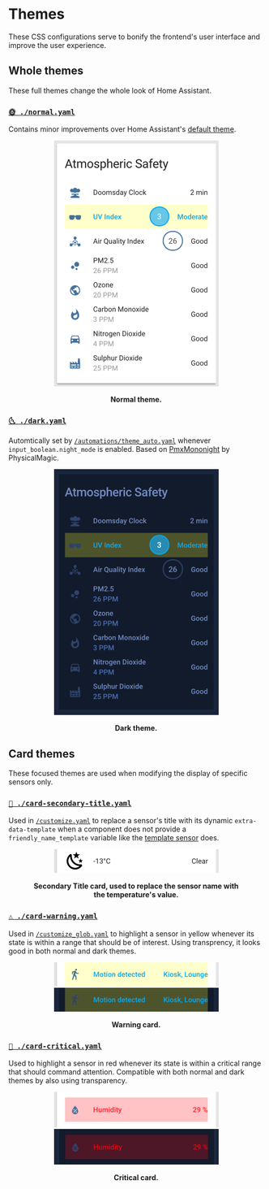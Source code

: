 # Themes

These CSS configurations serve to bonify the frontend's user interface and improve the user experience.

## Whole themes

These full themes change the whole look of Home Assistant.


### [`🌞 ./normal.yaml`](normal.yaml)

Contains minor improvements over Home Assistant's [default theme](https://github.com/home-assistant/home-assistant-polymer/blob/master/src/resources/ha-style.html).

<div align="center">
    <figure>
        <div>
            <img src="../www/screenshots/group-atmosphere.png" alt="Atmospheric Safety group" title="Normal theme" width="325">
        </div>
        <figcaption>
            <p><strong>Normal theme.</strong></p>
        </figcaption>
    </figure>
</div>


### [`🌜 ./dark.yaml`](dark.yaml)

Automtically set by [`/automations/theme_auto.yaml`](../automations/theme_auto.yaml) whenever `input_boolean.night_mode` is enabled. Based on [PmxMononight](https://community.home-assistant.io/t/share-your-themes/22018/38) by PhysicalMagic.

<div align="center">
    <figure>
        <div>
            <img src="../www/screenshots/group-atmosphere-dark.png" alt="Atmospheric Safety group (dark theme)" title="Dark theme" width="325">
        </div>
        <figcaption>
            <p><strong>Dark theme.</strong></p>
        </figcaption>
    </figure>
</div>


## Card themes

These focused themes are used when modifying the display of specific sensors only.


### [`🥈 ./card-secondary-title.yaml`](card-secondary-title.yaml)

Used in [`/customize.yaml`](../customize.yaml) to replace a sensor's title with its dynamic `extra-data-template` when a component does not provide a `friendly_name_template` variable like the [template sensor](https://home-assistant.io/components/sensor.template/) does.

<div align="center">
    <figure>
        <div>
            <img src="../www/screenshots/card-secondary.png" alt="Secondary Title card" title="Secondary Title" width="325">
        </div>
        <figcaption>
            <p><strong>Secondary Title card, used to replace the sensor name with the temperature's value.</strong></p>
        </figcaption>
    </figure>
</div>


### [`⚠ ./card-warning.yaml`](card-warning.yaml)

Used in [`/customize_glob.yaml`](../customize_glob.yaml) to highlight a sensor in yellow whenever its state is within a range that should be of interest. Using transprency, it looks good in both normal and dark themes.

<div align="center">
    <figure>
        <div>
            <img src="../www/screenshots/card-warning.png" alt="Warning card" title="Normal theme" width="325">
            <img src="../www/screenshots/card-warning-dark.png" alt="Warning card (dark theme)" title="Dark theme" width="325">
        </div>
        <figcaption>
            <p><strong>Warning card.</strong></p>
        </figcaption>
    </figure>
</div>


### [`🚨 ./card-critical.yaml`](card-critical.yaml)

Used to highlight a sensor in red whenever its state is within a critical range that should command attention. Compatible with both normal and dark themes by also using transparency.

<div align="center">
    <figure>
        <div>
            <img src="../www/screenshots/card-critical.png" alt="Critical card" title="Normal theme" width="325">
            <img src="../www/screenshots/card-critical-dark.png" alt="Critical card (dark theme)" title="Dark theme" width="325">
        </div>
        <figcaption>
            <p><strong>Critical card.</strong></p>
        </figcaption>
    </figure>
</div>
